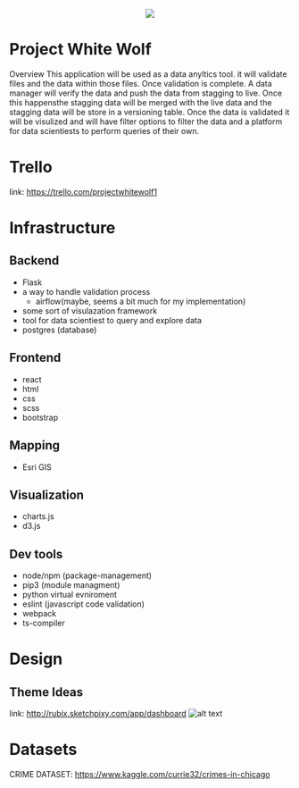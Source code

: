 

<p align="center"> 
<img src="https://encrypted-tbn0.gstatic.com/images?q=tbn:ANd9GcTroD3q1B2TwnZQ7BR785ZHvEQUZg2loGzJTQmjCsoFOYX0obwz">
</p>

# Project White Wolf

Overview
This application will be used as a data anyltics tool. it will validate files and the data within those files. Once validation is complete. A data manager will verify the data and push the data from stagging to live. Once this happensthe stagging data will be merged with the live data and the stagging data will be store in a versioning table. Once the data is validated it will be visulized and will have filter options to filter the data and a platform for data scientiests to perform queries of their own. 

# Trello

link: https://trello.com/projectwhitewolf1

# Infrastructure 

Backend 
---
- Flask
- a way to handle validation process
  - airflow(maybe, seems a bit much for my implementation)
- some sort of visulazation framework
- tool for data scientiest to query and explore data
- postgres (database)

Frontend
---
- react
- html
- css
- scss
- bootstrap

Mapping
---
- Esri GIS

Visualization
---
- charts.js
- d3.js

Dev tools
---
- node/npm (package-management)
- pip3 (module managment)
- python virtual evniroment
- eslint (javascript code validation)
- webpack
- ts-compiler

# Design

Theme Ideas
---
link: http://rubix.sketchpixy.com/app/dashboard
![alt text](https://d85wutc1n854v.cloudfront.net/live/products/600x375/WB09498FH.png?v=4.1.0)

# Datasets 

CRIME DATASET: https://www.kaggle.com/currie32/crimes-in-chicago
